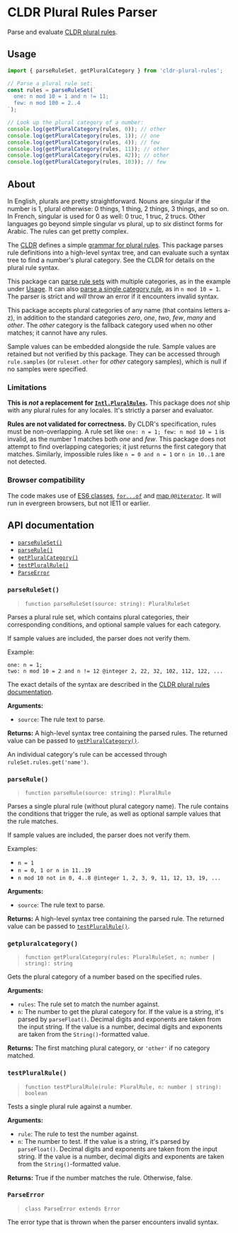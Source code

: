 # CLDR Plural Rules Parser

Parse and evaluate [CLDR plural rules][cldr-plural-rules].

## Usage

```js
import { parseRuleSet, getPluralCategory } from 'cldr-plural-rules';

// Parse a plural rule set:
const rules = parseRuleSet(`
  one: n mod 10 = 1 and n != 11;
  few: n mod 100 = 2..4
`);

// Look up the plural category of a number:
console.log(getPluralCategory(rules, 0)); // other
console.log(getPluralCategory(rules, 1)); // one
console.log(getPluralCategory(rules, 4)); // few
console.log(getPluralCategory(rules, 11)); // other
console.log(getPluralCategory(rules, 42)); // other
console.log(getPluralCategory(rules, 103)); // few
```

## About

In English, plurals are pretty straightforward. Nouns are singular if the number is 1, plural otherwise: 0 things, 1 thing, 2 things, 3 things, and so on. In French, singular is used for 0 as well: 0 truc, 1 truc, 2 trucs. Other languages go beyond simple singular vs plural, up to *six* distinct forms for Arabic. The rules can get pretty complex.

The [CLDR][] defines a simple [grammar for plural rules][cldr-plural-rules]. This package parses rule definitions into a high-level syntax tree, and can evaluate such a syntax tree to find a number's plural category. See the CLDR for details on the plural rule syntax.

This package can [parse rule sets](#parseruleset) with multiple categories, as in the example under [Usage](#usage). It can also [parse a single category rule](#parserule), as in `n mod 10 = 1`. The parser is strict and *will* throw an error if it encounters invalid syntax.

This package accepts plural categories of any name (that contains letters a-z), in addition to the standard categories *zero*, *one*, *two*, *few*, *many* and *other*. The *other* category is the fallback category used when no other matches; it cannot have any rules.

Sample values can be embedded alongside the rule. Sample values are retained but not verified by this package. They can be accessed through `rule.samples` (or `ruleset.other` for *other* category samples), which is null if no samples were specified.

### Limitations

**This is *not* a replacement for [`Intl.PluralRules`][intl-pluralrules].** This package does *not* ship with any plural rules for any locales. It's strictly a parser and evaluator.

**Rules are not validated for correctness.** By CLDR's specification, rules must be non-overlapping. A rule set like `one: n = 1; few: n mod 10 = 1` is invalid, as the number 1 matches both *one* and *few*. This package does not attempt to find overlapping categories; it just returns the first category that matches. Similarly, impossible rules like `n = 0 and n = 1` or `n in 10..1` are not detected.

### Browser compatibility

The code makes use of [ES6 classes][caniuse-es6-class], [`for...of`][caniuse-for-of] and [map `@@iterator`][caniuse-map-iterator]. It will run in evergreen browsers, but not IE11 or earlier.

## API documentation

* [`parseRuleSet()`](#parseruleset)
* [`parseRule()`](#parserule)
* [`getPluralCategory()`](#getpluralcategory)
* [`testPluralRule()`](#testpluralrule)
* [`ParseError`](#parseerror)

### `parseRuleSet()`

> `function parseRuleSet(source: string): PluralRuleSet`

Parses a plural rule set, which contains plural categories, their corresponding conditions, and optional sample values for each category.

If sample values are included, the parser does not verify them.

Example:

```
one: n = 1;
two: n mod 10 = 2 and n != 12 @integer 2, 22, 32, 102, 112, 122, ...
```

The exact details of the syntax are described in the [CLDR plural rules documentation][cldr-plural-rules].

**Arguments:**

* `source`: The rule text to parse.

**Returns:** A high-level syntax tree containing the parsed rules. The returned value can be passed to [`getPluralCategory()`](#getpluralcategory).

An individual category's rule can be accessed through `ruleSet.rules.get('name')`.

### `parseRule()`

> `function parseRule(source: string): PluralRule`

Parses a single plural rule (without plural category name). The rule contains the conditions that trigger the rule, as well as optional sample values that the rule matches.

If sample values are included, the parser does not verify them.

Examples:

* `n = 1`
* `n = 0, 1 or n in 11..19`
* `n mod 10 not in 0, 4..8 @integer 1, 2, 3, 9, 11, 12, 13, 19, ...`

**Arguments:**

* `source`: The rule text to parse.

**Returns:** A high-level syntax tree containing the parsed rule. The returned value can be passed to [`testPluralRule()`](#testpluralrule).

### `getpluralcategory()`

> `function getPluralCategory(rules: PluralRuleSet, n: number | string): string`

Gets the plural category of a number based on the specified rules.

**Arguments:**

* `rules`: The rule set to match the number against.
* `n`: The number to get the plural category for. If the value is a string, it's parsed by `parseFloat()`. Decimal digits and exponents are taken from the input string. If the value is a number, decimal digits and exponents are taken from the `String()`-formatted value.

**Returns:** The first matching plural category, or `'other'` if no category matched.

### `testPluralRule()`

> `function testPluralRule(rule: PluralRule, n: number | string): boolean`

Tests a single plural rule against a number.

**Arguments:**

* `rule`: The rule to test the number against.
* `n`: The number to test. If the value is a string, it's parsed by `parseFloat()`. Decimal digits and exponents are taken from the input string. If the value is a number, decimal digits and exponents are taken from the `String()`-formatted value.

**Returns:** True if the number matches the rule. Otherwise, false.

### `ParseError`

> `class ParseError extends Error`

The error type that is thrown when the parser encounters invalid syntax.

[cldr]: http://cldr.unicode.org/
[cldr-plural-rules]: https://unicode.org/reports/tr35/tr35-numbers.html#Language_Plural_Rules
[intl-pluralrules]: https://developer.mozilla.org/en-US/docs/Web/JavaScript/Reference/Global_Objects/Intl/PluralRules
[caniuse-es6-class]: https://caniuse.com/es6-class
[caniuse-for-of]: https://caniuse.com/mdn-javascript_statements_for_of
[caniuse-map-iterator]: https://caniuse.com/mdn-javascript_builtins_map_--iterator
